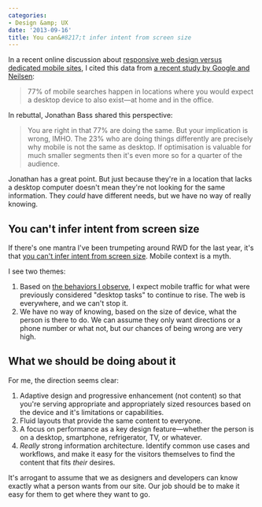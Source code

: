 ```yaml
---
categories:
- Design &amp; UX
date: '2013-09-16'
title: You can&#8217;t infer intent from screen size
---
```


In a recent online discussion about <a href="http://econsultancy.com/us/blog/63385-16-drop-dead-gorgeous-examples-of-mobile-design-inspiration#comments">responsive web design versus dedicated mobile sites</a>, I cited this data from <a href="http://www.google.com/think/research-studies/creating-moments-that-matter.html">a recent study by Google and Neilsen</a>:

<blockquote>
  77% of mobile searches happen in locations where you would expect a desktop device to also exist&mdash;at home and in the office.
</blockquote>

In rebuttal, Jonathan Bass shared this perspective:

<blockquote>
  You are right in that 77% are doing the same. But your implication is wrong, IMHO. The 23% who are doing things differently are precisely why mobile is not the same as desktop. If optimisation is valuable for much smaller segments then it's even more so for a quarter of the audience.
</blockquote>

<p>Jonathan has a great point. But just because they're in a location that lacks a desktop computer doesn't mean they're not looking for the same information. They <em>could</em> have different needs, but we have no way of really knowing.
<!--more--></p>

<h2>You can't infer intent from screen size</h2>

If there's one mantra I've been trumpeting around RWD for the last year, it's that <a href="https://gomakethings.com/content-parity-on-the-web/">you can't infer intent from screen size</a>. Mobile context is a myth.

I see two themes:

<ol>
<li>Based on <a href="https://gomakethings.com/adopting-a-dog-from-your-phone/">the behaviors I observe</a>, I expect mobile traffic for what were previously considered "desktop tasks" to continue to rise. The web is everywhere, and we can't stop it.</li>
<li>We have no way of knowing, based on the size of device, what the person is there to do. We can assume they only want directions or a phone number or what not, but our chances of being wrong are very high.</li>
</ol>

<h2>What we should be doing about it</h2>

For me, the direction seems clear:

<ol>
<li>Adaptive design and progressive enhancement (not content) so that you're serving appropriate and appropriately sized resources based on the device and it's limitations or capabilities.</li>
<li>Fluid layouts that provide the same content to everyone.</li>
<li>A focus on performance as a key design feature—whether the person is on a desktop, smartphone, refrigerator, TV, or whatever.</li>
<li><em>Really</em> strong information architecture. Identify common use cases and workflows, and make it easy for the visitors themselves to find the content that fits <em>their</em> desires.</li>
</ol>

It's arrogant to assume that we as designers and developers can know exactly what a person wants from our site. Our job should be to make it easy for them to get where they want to go.